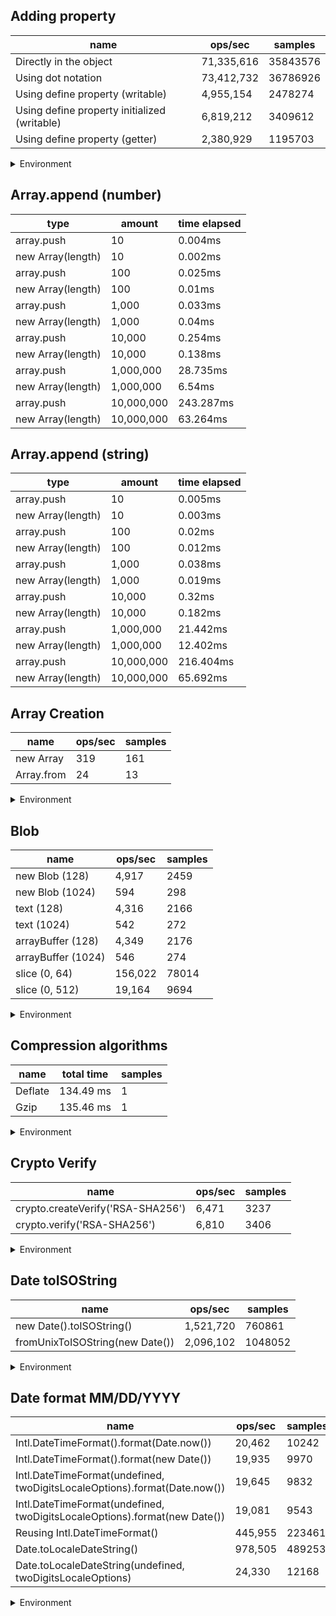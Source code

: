 ## Adding property

|name|ops/sec|samples|
|-|-|-|
|Directly in the object|71,335,616|35843576|
|Using dot notation|73,412,732|36786926|
|Using define property (writable)|4,955,154|2478274|
|Using define property initialized (writable)|6,819,212|3409612|
|Using define property (getter)|2,380,929|1195703|


<details>
<summary>Environment</summary>

* __Machine:__ linux x64 | 4 vCPUs | 7.6GB Mem
* __Run:__ Fri Oct 17 2025 15:41:01 GMT+0000 (Coordinated Universal Time)
* __Node:__ `v22.17.1`
</details>

<!--
{"environment":{"platform":"linux","arch":"x64","cpus":4,"totalMemory":7.59783935546875},"benchmarks":[{"name":"Directly in the object","samples":35843576,"opsSec":71335616.50208323},{"name":"Using dot notation","samples":36786926,"opsSec":73412732.34220125},{"name":"Using define property (writable)","samples":2478274,"opsSec":4955154.7888589455},{"name":"Using define property initialized (writable)","samples":3409612,"opsSec":6819212.270954894},{"name":"Using define property (getter)","samples":1195703,"opsSec":2380929.31103725}]}-->

## Array.append (number)

|type|amount|time elapsed|
|-|-|-|
array.push|10|0.004ms
new Array(length)|10|0.002ms
array.push|100|0.025ms
new Array(length)|100|0.01ms
array.push|1,000|0.033ms
new Array(length)|1,000|0.04ms
array.push|10,000|0.254ms
new Array(length)|10,000|0.138ms
array.push|1,000,000|28.735ms
new Array(length)|1,000,000|6.54ms
array.push|10,000,000|243.287ms
new Array(length)|10,000,000|63.264ms
## Array.append (string)

|type|amount|time elapsed|
|-|-|-|
array.push|10|0.005ms
new Array(length)|10|0.003ms
array.push|100|0.02ms
new Array(length)|100|0.012ms
array.push|1,000|0.038ms
new Array(length)|1,000|0.019ms
array.push|10,000|0.32ms
new Array(length)|10,000|0.182ms
array.push|1,000,000|21.442ms
new Array(length)|1,000,000|12.402ms
array.push|10,000,000|216.404ms
new Array(length)|10,000,000|65.692ms

## Array Creation

|name|ops/sec|samples|
|-|-|-|
|new Array|319|161|
|Array.from|24|13|


<details>
<summary>Environment</summary>

* __Machine:__ linux x64 | 4 vCPUs | 7.6GB Mem
* __Run:__ Fri Oct 17 2025 15:46:27 GMT+0000 (Coordinated Universal Time)
* __Node:__ `v22.17.1`
</details>

<!--
{"environment":{"platform":"linux","arch":"x64","cpus":4,"totalMemory":7.59783935546875},"benchmarks":[{"name":"new Array","samples":161,"opsSec":319.86084551264923},{"name":"Array.from","samples":13,"opsSec":24.092807436496322}]}-->

## Blob

|name|ops/sec|samples|
|-|-|-|
|new Blob (128)|4,917|2459|
|new Blob (1024)|594|298|
|text (128)|4,316|2166|
|text (1024)|542|272|
|arrayBuffer (128)|4,349|2176|
|arrayBuffer (1024)|546|274|
|slice (0, 64)|156,022|78014|
|slice (0, 512)|19,164|9694|


<details>
<summary>Environment</summary>

* __Machine:__ linux x64 | 4 vCPUs | 7.6GB Mem
* __Run:__ Fri Oct 17 2025 15:50:59 GMT+0000 (Coordinated Universal Time)
* __Node:__ `v22.17.1`
</details>

<!--
{"environment":{"platform":"linux","arch":"x64","cpus":4,"totalMemory":7.59783935546875},"benchmarks":[{"name":"new Blob (128)","samples":2459,"opsSec":4917.951784400705},{"name":"new Blob (1024)","samples":298,"opsSec":594.7496304933309},{"name":"text (128)","samples":2166,"opsSec":4316.094535589981},{"name":"text (1024)","samples":272,"opsSec":542.7472319247657},{"name":"arrayBuffer (128)","samples":2176,"opsSec":4349.165127186797},{"name":"arrayBuffer (1024)","samples":274,"opsSec":546.4869459646034},{"name":"slice (0, 64)","samples":78014,"opsSec":156022.22811369316},{"name":"slice (0, 512)","samples":9694,"opsSec":19164.075898691968}]}-->

## Compression algorithms

|name|total time|samples|
|-|-|-|
|Deflate|134.49 ms|1|
|Gzip|135.46 ms|1|


<details>
<summary>Environment</summary>

* __Machine:__ linux x64 | 4 vCPUs | 7.6GB Mem
* __Run:__ Fri Oct 17 2025 15:55:32 GMT+0000 (Coordinated Universal Time)
* __Node:__ `v22.17.1`
</details>

<!--
{"environment":{"platform":"linux","arch":"x64","cpus":4,"totalMemory":7.59783935546875},"benchmarks":[{"name":"Deflate","samples":1,"totalTime":0.134491521},{"name":"Gzip","samples":1,"totalTime":0.135460783}]}-->

## Crypto Verify

|name|ops/sec|samples|
|-|-|-|
|crypto.createVerify('RSA-SHA256')|6,471|3237|
|crypto.verify('RSA-SHA256')|6,810|3406|


<details>
<summary>Environment</summary>

* __Machine:__ linux x64 | 4 vCPUs | 7.6GB Mem
* __Run:__ Fri Oct 17 2025 15:59:50 GMT+0000 (Coordinated Universal Time)
* __Node:__ `v22.17.1`
</details>

<!--
{"environment":{"platform":"linux","arch":"x64","cpus":4,"totalMemory":7.59783935546875},"benchmarks":[{"name":"crypto.createVerify('RSA-SHA256')","samples":3237,"opsSec":6471.845380292303},{"name":"crypto.verify('RSA-SHA256')","samples":3406,"opsSec":6810.518507908974}]}-->

## Date toISOString

|name|ops/sec|samples|
|-|-|-|
|new Date().toISOString()|1,521,720|760861|
|fromUnixToISOString(new Date())|2,096,102|1048052|


<details>
<summary>Environment</summary>

* __Machine:__ linux x64 | 4 vCPUs | 7.6GB Mem
* __Run:__ Fri Oct 17 2025 16:01:18 GMT+0000 (Coordinated Universal Time)
* __Node:__ `v22.17.1`
</details>

<!--
{"environment":{"platform":"linux","arch":"x64","cpus":4,"totalMemory":7.59783935546875},"benchmarks":[{"name":"new Date().toISOString()","samples":760861,"opsSec":1521720.3169773293},{"name":"fromUnixToISOString(new Date())","samples":1048052,"opsSec":2096102.666878704}]}-->

## Date format MM/DD/YYYY

|name|ops/sec|samples|
|-|-|-|
|Intl.DateTimeFormat().format(Date.now())|20,462|10242|
|Intl.DateTimeFormat().format(new Date())|19,935|9970|
|Intl.DateTimeFormat(undefined, twoDigitsLocaleOptions).format(Date.now())|19,645|9832|
|Intl.DateTimeFormat(undefined, twoDigitsLocaleOptions).format(new Date())|19,081|9543|
|Reusing Intl.DateTimeFormat()|445,955|223461|
|Date.toLocaleDateString()|978,505|489253|
|Date.toLocaleDateString(undefined, twoDigitsLocaleOptions)|24,330|12168|


<details>
<summary>Environment</summary>

* __Machine:__ linux x64 | 4 vCPUs | 7.6GB Mem
* __Run:__ Fri Oct 17 2025 16:05:10 GMT+0000 (Coordinated Universal Time)
* __Node:__ `v22.17.1`
</details>

<!--
{"environment":{"platform":"linux","arch":"x64","cpus":4,"totalMemory":7.59783935546875},"benchmarks":[{"name":"Intl.DateTimeFormat().format(Date.now())","samples":10242,"opsSec":20462.866074695252},{"name":"Intl.DateTimeFormat().format(new Date())","samples":9970,"opsSec":19935.517618476595},{"name":"Intl.DateTimeFormat(undefined, twoDigitsLocaleOptions).format(Date.now())","samples":9832,"opsSec":19645.24480265837},{"name":"Intl.DateTimeFormat(undefined, twoDigitsLocaleOptions).format(new Date())","samples":9543,"opsSec":19081.397719521232},{"name":"Reusing Intl.DateTimeFormat()","samples":223461,"opsSec":445955.385458643},{"name":"Date.toLocaleDateString()","samples":489253,"opsSec":978505.0097529301},{"name":"Date.toLocaleDateString(undefined, twoDigitsLocaleOptions)","samples":12168,"opsSec":24330.966117757966}]}-->
